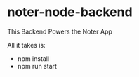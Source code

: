 # noter-node-backend
This Backend Powers the Noter App


All it takes is:
- npm install
- npm run start
